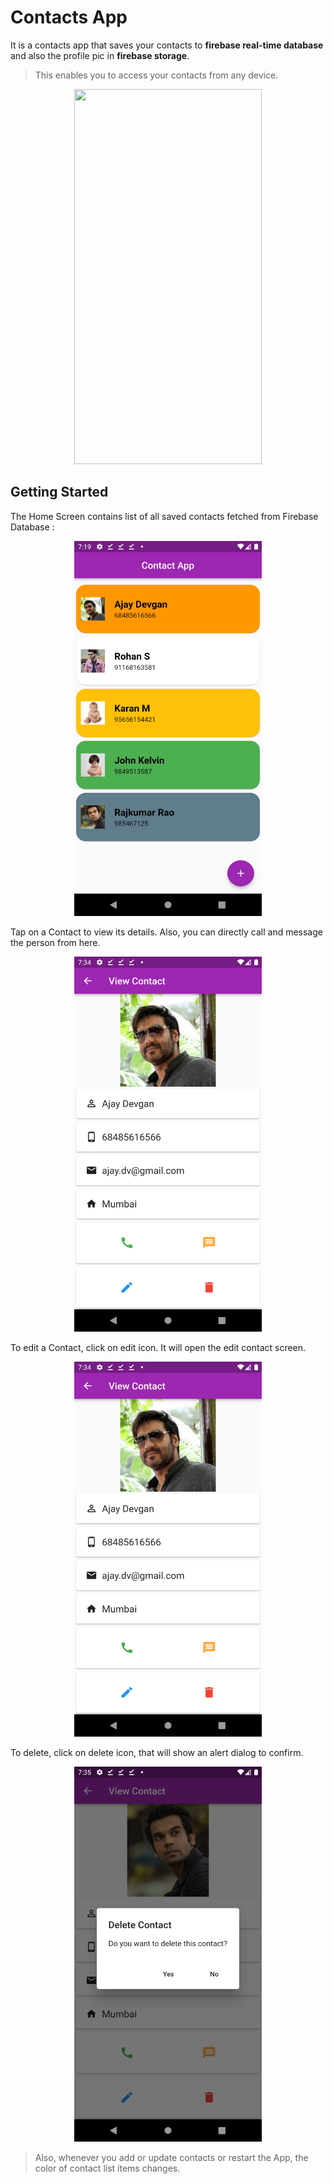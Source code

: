 # Contacts App

It is a contacts app that saves your contacts to **firebase real-time database** and also the profile pic in **firebase storage**. 
>This enables you to access your contacts from any device.

<p align="center">
<img  src="https://raw.githubusercontent.com/GauravMcode>/Contacts_App_Firebase/main/assets/contactsApp.gif"  width="300" height="600" >
</p>

## Getting Started


The Home Screen contains list of all saved contacts fetched from Firebase Database :

<p align="center">
<img  src="/assets/homePage.png"  width="300" height="600" >
</p>

Tap on a Contact to view its details.
Also, you can directly call and message the person from here.

<p align="center">
<img  src="/assets/viewContact.png"  width="300" height="600" >
</p>

To edit a Contact, click on edit icon. It will open the edit contact screen.

<p align="center">
<img  src="/assets/viewContact.png"  width="300" height="600" >
</p>

To delete, click on delete icon, that will show an alert dialog to confirm.

<p align="center">
<img  src="/assets/deleteContact.png"  width="300" height="600" >
</p>

> Also, whenever you add or update contacts or restart the App, the color of contact list items changes.
